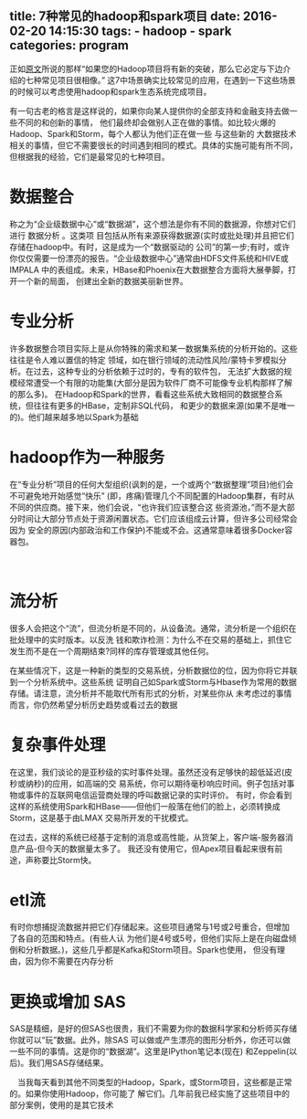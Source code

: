 title: 7种常见的hadoop和spark项目
date: 2016-02-20 14:15:30
tags: 
	- hadoop
	- spark
categories: program
---
正如[原文](http://www.thebigdata.cn/Hadoop/29114.html)所说的那样“如果您的Hadoop项目将有新的突破，那么它必定与下边介绍的七种常见项目很相像。”
这7中场景确实比较常见的应用，在遇到一下这些场景的时候可以考虑使用hadoop和spark生态系统完成项目。

有一句古老的格言是这样说的，如果你向某人提供你的全部支持和金融支持去做一些不同的和创新的事情，
他们最终却会做别人正在做的事情。如比较火爆的Hadoop、Spark和Storm，每个人都认为他们正在做一些
与这些新的 大数据技术相关的事情，但它不需要很长的时间遇到相同的模式。具体的实施可能有所不同，
但根据我的经验，它们是最常见的七种项目。

# 数据整合
称之为“企业级数据中心”或“数据湖”，这个想法是你有不同的数据源，你想对它们进行 数据分析 。这类项
目包括从所有来源获得数据源(实时或批处理)并且把它们存储在hadoop中。有时，这是成为一个“数据驱动的
公司”的第一步;有时，或许你仅仅需要一份漂亮的报告。“企业级数据中心”通常由HDFS文件系统和HIVE或IMPALA
中的表组成。未来，HBase和Phoenix在大数据整合方面将大展拳脚，打开一个新的局面，
创建出全新的数据美丽新世界。

# 专业分析
许多数据整合项目实际上是从你特殊的需求和某一数据集系统的分析开始的。这些往往是令人难以置信的特定
领域，如在银行领域的流动性风险/蒙特卡罗模拟分析。在过去，这种专业的分析依赖于过时的，专有的软件包，
无法扩大数据的规模经常遭受一个有限的功能集(大部分是因为软件厂商不可能像专业机构那样了解的那么多)。
在Hadoop和Spark的世界，看看这些系统大致相同的数据整合系统，但往往有更多的HBase，定制非SQL代码，
和更少的数据来源(如果不是唯一的)。他们越来越多地以Spark为基础
# hadoop作为一种服务
在“专业分析”项目的任何大型组织(讽刺的是，一个或两个“数据整理”项目)他们会不可避免地开始感觉“快乐”
(即，疼痛)管理几个不同配置的Hadoop集群，有时从不同的供应商。接下来，他们会说，“也许我们应该整合这
些资源池，”而不是大部分时间让大部分节点处于资源闲置状态。它们应该组成云计算，但许多公司经常会因为
安全的原因(内部政治和工作保护)不能或不会。这通常意味着很多Docker容器包。

　　
# 流分析
很多人会把这个“流”，但流分析是不同的，从设备流。通常，流分析是一个组织在批处理中的实时版本。以反洗
钱和欺诈检测：为什么不在交易的基础上，抓住它发生而不是在一个周期结束?同样的库存管理或其他任何。

在某些情况下，这是一种新的类型的交易系统，分析数据位的位，因为你将它并联到一个分析系统中。这些系统
证明自己如Spark或Storm与Hbase作为常用的数据存储。请注意，流分析并不能取代所有形式的分析，对某些你从
未考虑过的事情而言，你仍然希望分析历史趋势或看过去的数据
# 复杂事件处理
在这里，我们谈论的是亚秒级的实时事件处理。虽然还没有足够快的超低延迟(皮秒或纳秒)的应用，如高端的交
易系统，你可以期待毫秒响应时间。例子包括对事物或事件的互联网电信运营商处理的呼叫数据记录的实时评价。
有时，你会看到这样的系统使用Spark和HBase——但他们一般落在他们的脸上，必须转换成Storm，这是基于由LMAX
交易所开发的干扰模式。

在过去，这样的系统已经基于定制的消息或高性能，从货架上，客户端-服务器消息产品-但今天的数据量太多了。
我还没有使用它，但Apex项目看起来很有前途，声称要比Storm快。
# etl流
有时你想捕捉流数据并把它们存储起来。这些项目通常与1号或2号重合，但增加了各自的范围和特点。(有些人认
为他们是4号或5号，但他们实际上是在向磁盘倾倒和分析数据。)，这些几乎都是Kafka和Storm项目。Spark也使用，
但没有理由，因为你不需要在内存分析
# 更换或增加 SAS
SAS是精细，是好的但SAS也很贵，我们不需要为你的数据科学家和分析师买存储你就可以“玩”数据。此外，除SAS
可以做或产生漂亮的图形分析外，你还可以做一些不同的事情。这是你的“数据湖”。这里是IPython笔记本(现在)
和Zeppelin(以后)。我们用SAS存储结果。

　当我每天看到其他不同类型的Hadoop，Spark，或Storm项目，这些都是正常的。如果你使用Hadoop，你可能了
解它们。几年前我已经实施了这些项目中的部分案例，使用的是其它技术
